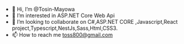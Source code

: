 - 👋 Hi, I’m @Tosin-Mayowa
- 👀 I’m interested in ASP.NET Core Web Api
- 💞️ I’m looking to collaborate on C#,ASP.NET CORE ,Javascript,React project,Typescript,NestJs,Sass,Html,CSS3.
- 📫 How to reach me toss800@gmail.com

<!---
Tosin-Mayowa/Tosin-Mayowa is a ✨ special ✨ repository because its `README.md` (this file) appears on your GitHub profile.
You can click the Preview link to take a look at your changes.
--->
